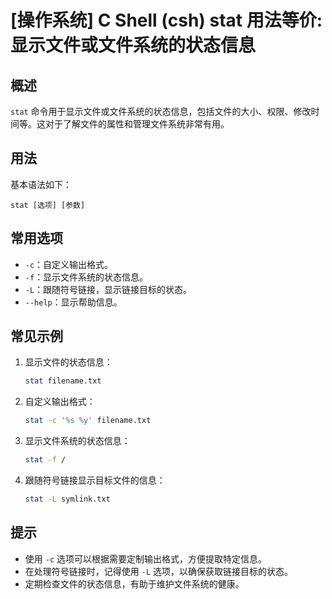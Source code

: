 # [操作系统] C Shell (csh) stat 用法等价: 显示文件或文件系统的状态信息

## 概述
`stat` 命令用于显示文件或文件系统的状态信息，包括文件的大小、权限、修改时间等。这对于了解文件的属性和管理文件系统非常有用。

## 用法
基本语法如下：
```
stat [选项] [参数]
```

## 常用选项
- `-c`：自定义输出格式。
- `-f`：显示文件系统的状态信息。
- `-L`：跟随符号链接，显示链接目标的状态。
- `--help`：显示帮助信息。

## 常见示例
1. 显示文件的状态信息：
   ```bash
   stat filename.txt
   ```

2. 自定义输出格式：
   ```bash
   stat -c '%s %y' filename.txt
   ```

3. 显示文件系统的状态信息：
   ```bash
   stat -f /
   ```

4. 跟随符号链接显示目标文件的信息：
   ```bash
   stat -L symlink.txt
   ```

## 提示
- 使用 `-c` 选项可以根据需要定制输出格式，方便提取特定信息。
- 在处理符号链接时，记得使用 `-L` 选项，以确保获取链接目标的状态。
- 定期检查文件的状态信息，有助于维护文件系统的健康。